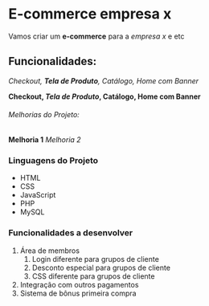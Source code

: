 # E-commerce empresa x

Vamos criar um **e-commerce** para a *empresa x* e etc

## Funcionalidades:

_Checkout, **Tela de Produto**, Catálogo, Home com Banner_

**Checkout, _Tela de Produto_, Catálogo, Home com Banner**

###### Melhorias do Projeto:

__Melhoria 1__
_Melhoria 2_

### Linguagens do Projeto

* HTML
* CSS
* JavaScript
* PHP
* MySQL

### Funcionalidades a desenvolver

1. Área de membros
    1. Login diferente para grupos de cliente
    2. Desconto especial para grupos de cliente
    3. CSS diferente para grupos de cliente
2. Integração com outros pagamentos
3. Sistema de bônus primeira compra
